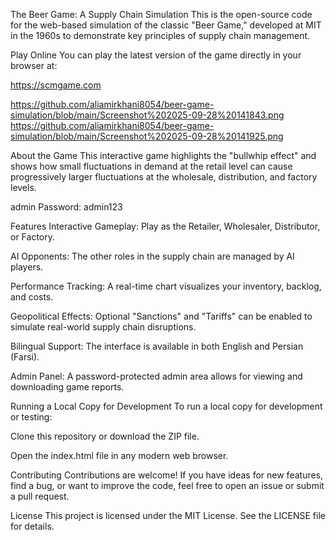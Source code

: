 The Beer Game: A Supply Chain Simulation
This is the open-source code for the web-based simulation of the classic "Beer Game," developed at MIT in the 1960s to demonstrate key principles of supply chain management.

Play Online
You can play the latest version of the game directly in your browser at:

https://scmgame.com

https://github.com/aliamirkhani8054/beer-game-simulation/blob/main/Screenshot%202025-09-28%20141843.png
https://github.com/aliamirkhani8054/beer-game-simulation/blob/main/Screenshot%202025-09-28%20141925.png

About the Game
This interactive game highlights the "bullwhip effect" and shows how small fluctuations in demand at the retail level can cause progressively larger fluctuations at the wholesale, distribution, and factory levels.

admin Password: admin123

Features
Interactive Gameplay: Play as the Retailer, Wholesaler, Distributor, or Factory.

AI Opponents: The other roles in the supply chain are managed by AI players.

Performance Tracking: A real-time chart visualizes your inventory, backlog, and costs.

Geopolitical Effects: Optional "Sanctions" and "Tariffs" can be enabled to simulate real-world supply chain disruptions.

Bilingual Support: The interface is available in both English and Persian (Farsi).

Admin Panel: A password-protected admin area allows for viewing and downloading game reports.

Running a Local Copy for Development
To run a local copy for development or testing:

Clone this repository or download the ZIP file.

Open the index.html file in any modern web browser.

Contributing
Contributions are welcome! If you have ideas for new features, find a bug, or want to improve the code, feel free to open an issue or submit a pull request.

License
This project is licensed under the MIT License. See the LICENSE file for details.
